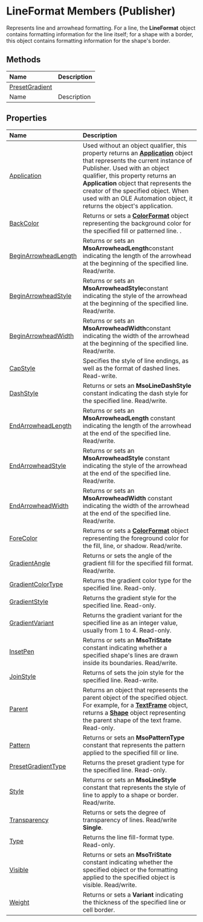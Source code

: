 
# LineFormat Members (Publisher)
Represents line and arrowhead formatting. For a line, the  **LineFormat** object contains formatting information for the line itself; for a shape with a border, this object contains formatting information for the shape's border.

## Methods



|**Name**|**Description**|
|:-----|:-----|
| [PresetGradient](1722feb5-22d0-18dc-bae8-d6c128746f3a.md)||
|Name|Description|

## Properties



|**Name**|**Description**|
|:-----|:-----|
| [Application](c667a290-d94e-8210-3a96-89af7af2c2ef.md)|Used without an object qualifier, this property returns an  **[Application](acfc7efb-e6a5-a89a-3aee-3cb4af2f3508.md)** object that represents the current instance of Publisher. Used with an object qualifier, this property returns an  **Application** object that represents the creator of the specified object. When used with an OLE Automation object, it returns the object's application.|
| [BackColor](45e18a2e-4354-65d7-9a80-53869c4914f0.md)|Returns or sets a  **[ColorFormat](659069e1-e359-94d7-de06-a1d98378193b.md)** object representing the background color for the specified fill or patterned line. .|
| [BeginArrowheadLength](87daaecf-3b2b-7f21-47fd-bdf192dcac60.md)|Returns or sets an  **MsoArrowheadLength**constant indicating the length of the arrowhead at the beginning of the specified line. Read/write.|
| [BeginArrowheadStyle](93dcf2ed-07a3-4391-dd46-2ff9cf89ef36.md)|Returns or sets an  **MsoArrowheadStyle**constant indicating the style of the arrowhead at the beginning of the specified line. Read/write.|
| [BeginArrowheadWidth](a752c674-1b83-b8c8-d325-b61804f5fadc.md)|Returns or sets an  **MsoArrowheadWidth**constant indicating the width of the arrowhead at the beginning of the specified line. Read/write.|
| [CapStyle](55c0d759-cffa-72e1-1259-1fa3d5e7c008.md)|Specifies the style of line endings, as well as the format of dashed lines. Read-write.|
| [DashStyle](c2904350-89c1-2fc0-5bae-86f5193c8732.md)|Returns or sets an  **MsoLineDashStyle** constant indicating the dash style for the specified line. Read/write.|
| [EndArrowheadLength](3e46e63b-54b2-edbf-0dc1-fba2c3a5d945.md)|Returns or sets an  **MsoArrowheadLength** constant indicating the length of the arrowhead at the end of the specified line. Read/write.|
| [EndArrowheadStyle](991354c7-3f2c-a882-74d6-1c5cd3019494.md)|Returns or sets an  **MsoArrowheadStyle** constant indicating the style of the arrowhead at the end of the specified line. Read/write.|
| [EndArrowheadWidth](20284d2d-e733-ee26-3c1c-53fd60012a75.md)|Returns or sets an  **MsoArrowheadWidth** constant indicating the width of the arrowhead at the end of the specified line. Read/write.|
| [ForeColor](192314ba-dbca-cce0-25c4-6e276a4f268b.md)|Returns or sets a  **[ColorFormat](659069e1-e359-94d7-de06-a1d98378193b.md)** object representing the foreground color for the fill, line, or shadow. Read/write.|
| [GradientAngle](84457dce-f81e-6037-0496-899e376977da.md)|Returns or sets the angle of the gradient fill for the specified fill format. Read/write.|
| [GradientColorType](bb8f15c6-1cd1-d023-1e6f-037ab09b635a.md)|Returns the gradient color type for the specified line. Read-only.|
| [GradientStyle](e5416db9-a145-8f71-2d75-1720191922bb.md)|Returns the gradient style for the specified line. Read-only.|
| [GradientVariant](aa3d9d8f-dc59-8274-a177-f99ddd0d472f.md)|Returns the gradient variant for the specified line as an integer value, usually from 1 to 4. Read-only.|
| [InsetPen](955b152d-517f-b5fa-6e23-765ddeb41d46.md)|Returns or sets an  **MsoTriState** constant indicating whether a specified shape's lines are drawn inside its boundaries. Read/write.|
| [JoinStyle](39939fe5-69f8-e3ce-9190-5c138ef83cf0.md)|Returns of sets the join style for the specified line. Read-write.|
| [Parent](08fdf1b4-cfda-989d-faa4-0614aa15d157.md)|Returns an object that represents the parent object of the specified object. For example, for a  **[TextFrame](95e88f5a-b3dc-272e-7c1d-5282c97ae11e.md)** object, returns a **[Shape](666cb7f0-62a8-f419-9838-007ef29506ee.md)** object representing the parent shape of the text frame. Read-only.|
| [Pattern](ba14b1d1-9c32-a58e-d842-52fc3dc985e8.md)|Returns or sets an  **MsoPatternType** constant that represents the pattern applied to the specified fill or line.|
| [PresetGradientType](09f5dd53-a77f-5104-2370-4eaefccba921.md)|Returns the preset gradient type for the specified line. Read-only.|
| [Style](3826eb43-b90e-e24b-31d5-8d9eddd3ed4e.md)|Returns or sets an  **MsoLineStyle** constant that represents the style of line to apply to a shape or border. Read/write.|
| [Transparency](67d57579-8f6b-3af9-17e8-298a8466e943.md)|Returns or sets the degree of transparency of lines. Read/write  **Single**.|
| [Type](811401fe-105f-46f2-2340-538646c0893b.md)|Returns the line fill-format type. Read-only.|
| [Visible](508560d2-e143-2d0d-93e7-49141e44b521.md)|Returns or sets an  **MsoTriState** constant indicating whether the specified object or the formatting applied to the specified object is visible. Read/write.|
| [Weight](854928ca-5f38-3cc9-50d5-2473a0885a0c.md)|Returns or sets a  **Variant** indicating the thickness of the specified line or cell border.|
